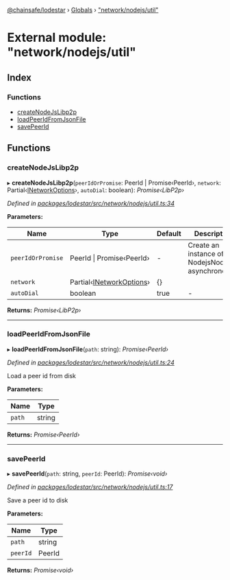 [@chainsafe/lodestar](../README.md) › [Globals](../globals.md) › ["network/nodejs/util"](_network_nodejs_util_.md)

# External module: "network/nodejs/util"

## Index

### Functions

* [createNodeJsLibp2p](_network_nodejs_util_.md#createnodejslibp2p)
* [loadPeerIdFromJsonFile](_network_nodejs_util_.md#loadpeeridfromjsonfile)
* [savePeerId](_network_nodejs_util_.md#savepeerid)

## Functions

###  createNodeJsLibp2p

▸ **createNodeJsLibp2p**(`peerIdOrPromise`: PeerId | Promise‹PeerId›, `network`: Partial‹[INetworkOptions](../interfaces/_network_options_.inetworkoptions.md)›, `autoDial`: boolean): *Promise‹LibP2p›*

*Defined in [packages/lodestar/src/network/nodejs/util.ts:34](https://github.com/ChainSafe/lodestar/blob/0cfbab631/packages/lodestar/src/network/nodejs/util.ts#L34)*

**Parameters:**

Name | Type | Default | Description |
------ | ------ | ------ | ------ |
`peerIdOrPromise` | PeerId &#124; Promise‹PeerId› | - | Create an instance of NodejsNode asynchronously |
`network` | Partial‹[INetworkOptions](../interfaces/_network_options_.inetworkoptions.md)› | {} |   |
`autoDial` | boolean | true | - |

**Returns:** *Promise‹LibP2p›*

___

###  loadPeerIdFromJsonFile

▸ **loadPeerIdFromJsonFile**(`path`: string): *Promise‹PeerId›*

*Defined in [packages/lodestar/src/network/nodejs/util.ts:24](https://github.com/ChainSafe/lodestar/blob/0cfbab631/packages/lodestar/src/network/nodejs/util.ts#L24)*

Load a peer id from disk

**Parameters:**

Name | Type |
------ | ------ |
`path` | string |

**Returns:** *Promise‹PeerId›*

___

###  savePeerId

▸ **savePeerId**(`path`: string, `peerId`: PeerId): *Promise‹void›*

*Defined in [packages/lodestar/src/network/nodejs/util.ts:17](https://github.com/ChainSafe/lodestar/blob/0cfbab631/packages/lodestar/src/network/nodejs/util.ts#L17)*

Save a peer id to disk

**Parameters:**

Name | Type |
------ | ------ |
`path` | string |
`peerId` | PeerId |

**Returns:** *Promise‹void›*

